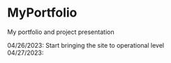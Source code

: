# MyPortfolio
My portfolio and project presentation


04/26/2023: Start bringing the site to operational level <br />
04/27/2023: 